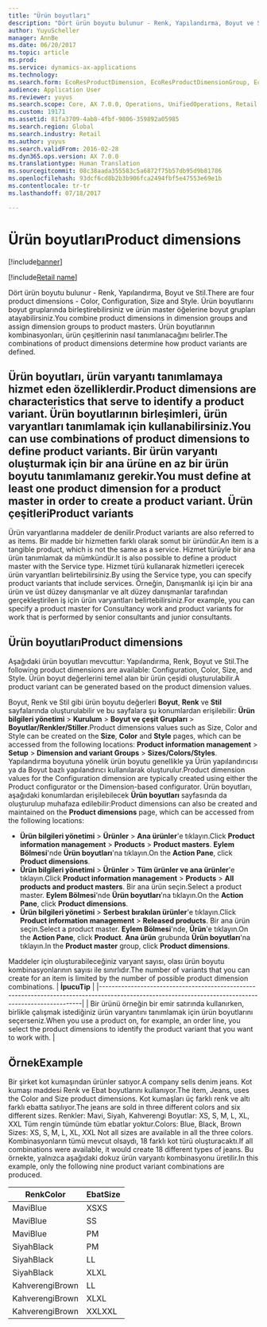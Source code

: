 ```yaml
---
title: "Ürün boyutları"
description: "Dört ürün boyutu bulunur - Renk, Yapılandırma, Boyut ve Stil. Ürün boyutlarını boyut gruplarında birleştirebilirsiniz ve ürün master öğelerine boyut grupları atayabilirsiniz. Ürün boyutlarının kombinasyonları, ürün çeşitlerinin nasıl tanımlanacağını belirler."
author: YuyuScheller
manager: AnnBe
ms.date: 06/20/2017
ms.topic: article
ms.prod: 
ms.service: dynamics-ax-applications
ms.technology: 
ms.search.form: EcoResProductDimension, EcoResProductDimensionGroup, EcoResProductMasterDimension, RetailEcoResColor, RetailEcoResSize, RetailEcoResStyle
audience: Application User
ms.reviewer: yuyus
ms.search.scope: Core, AX 7.0.0, Operations, UnifiedOperations, Retail
ms.custom: 19171
ms.assetid: 81fa3709-4ab8-4fbf-9806-359892a05985
ms.search.region: Global
ms.search.industry: Retail
ms.author: yuyus
ms.search.validFrom: 2016-02-28
ms.dyn365.ops.version: AX 7.0.0
ms.translationtype: Human Translation
ms.sourcegitcommit: 08c38aada355583c5a6872f75b57db95d9b81786
ms.openlocfilehash: 93dcf6cd8b2b3b906fca2494fbf5e47553e69e1b
ms.contentlocale: tr-tr
ms.lasthandoff: 07/18/2017

---
```


# <a name="product-dimensions"></a><span data-ttu-id="8c6e0-105">Ürün boyutları</span><span class="sxs-lookup"><span data-stu-id="8c6e0-105">Product dimensions</span></span>

[!include[banner](../includes/banner.md)]

[!include[Retail name](../includes/retail-name.md)]


<span data-ttu-id="8c6e0-106">Dört ürün boyutu bulunur - Renk, Yapılandırma, Boyut ve Stil.</span><span class="sxs-lookup"><span data-stu-id="8c6e0-106">There are four product dimensions -  Color, Configuration, Size and Style.</span></span> <span data-ttu-id="8c6e0-107">Ürün boyutlarını boyut gruplarında birleştirebilirsiniz ve ürün master öğelerine boyut grupları atayabilirsiniz.</span><span class="sxs-lookup"><span data-stu-id="8c6e0-107">You combine product dimensions in dimension groups and assign dimension groups to product masters.</span></span> <span data-ttu-id="8c6e0-108">Ürün boyutlarının kombinasyonları, ürün çeşitlerinin nasıl tanımlanacağını belirler.</span><span class="sxs-lookup"><span data-stu-id="8c6e0-108">The combinations of product dimensions determine how product variants are defined.</span></span>

<span data-ttu-id="8c6e0-109">Ürün boyutları, ürün varyantı tanımlamaya hizmet eden özelliklerdir.</span><span class="sxs-lookup"><span data-stu-id="8c6e0-109">Product dimensions are characteristics that serve to identify a product variant.</span></span> <span data-ttu-id="8c6e0-110">Ürün boyutlarının birleşimleri, ürün varyantları tanımlamak için kullanabilirsiniz.</span><span class="sxs-lookup"><span data-stu-id="8c6e0-110">You can use combinations of product dimensions to define product variants.</span></span> <span data-ttu-id="8c6e0-111">Bir ürün varyantı oluşturmak için bir ana ürüne en az bir ürün boyutu tanımlamanız gerekir.</span><span class="sxs-lookup"><span data-stu-id="8c6e0-111">You must define at least one product dimension for a product master in order to create a product variant.</span></span>
<span data-ttu-id="8c6e0-112">Ürün çeşitleri</span><span class="sxs-lookup"><span data-stu-id="8c6e0-112">Product variants</span></span>
----------------

<span data-ttu-id="8c6e0-113">Ürün varyantlarına maddeler de denilir.</span><span class="sxs-lookup"><span data-stu-id="8c6e0-113">Product variants are also referred to as items.</span></span> <span data-ttu-id="8c6e0-114">Bir madde bir hizmetten farklı olarak somut bir üründür.</span><span class="sxs-lookup"><span data-stu-id="8c6e0-114">An item is a tangible product, which is not the same as a service.</span></span> <span data-ttu-id="8c6e0-115">Hizmet türüyle bir ana ürün tanımlamak da mümkündür.</span><span class="sxs-lookup"><span data-stu-id="8c6e0-115">It is also possible to define a product master with the Service type.</span></span> <span data-ttu-id="8c6e0-116">Hizmet türü kullanarak hizmetleri içerecek ürün varyantları belirtebilirsiniz.</span><span class="sxs-lookup"><span data-stu-id="8c6e0-116">By using the Service type, you can specify product variants that include services.</span></span> <span data-ttu-id="8c6e0-117">Örneğin, Danışmanlık işi için bir ana ürün ve üst düzey danışmanlar ve alt düzey danışmanlar tarafından gerçekleştirilen iş için ürün varyantları belirtebilirsiniz.</span><span class="sxs-lookup"><span data-stu-id="8c6e0-117">For example, you can specify a product master for Consultancy work and product variants for work that is performed by senior consultants and junior consultants.</span></span>

## <a name="product-dimensions"></a><span data-ttu-id="8c6e0-118">Ürün boyutları</span><span class="sxs-lookup"><span data-stu-id="8c6e0-118">Product dimensions</span></span>
<span data-ttu-id="8c6e0-119">Aşağıdaki ürün boyutları mevcuttur: Yapılandırma, Renk, Boyut ve Stil.</span><span class="sxs-lookup"><span data-stu-id="8c6e0-119">The following product dimensions are available: Configuration, Color, Size, and Style.</span></span> <span data-ttu-id="8c6e0-120">Ürün boyut değerlerini temel alan bir ürün çeşidi oluşturulabilir.</span><span class="sxs-lookup"><span data-stu-id="8c6e0-120">A product variant can be generated based on the product dimension values.</span></span>

<span data-ttu-id="8c6e0-121">Boyut, Renk ve Stil gibi ürün boyutu değerleri **Boyut**, **Renk** ve **Stil** sayfalarında oluşturulabilir ve bu sayfalara şu konumlardan erişilebilir: **Ürün bilgileri yönetimi** &gt; **Kurulum** &gt; **Boyut ve çeşit Grupları** &gt; **Boyutlar/Renkler/Stiller**.</span><span class="sxs-lookup"><span data-stu-id="8c6e0-121">Product dimensions values such as Size, Color and Style can be created on the **Size**, **Color** and **Style** pages, which can be accessed from the following locations: **Product information management** &gt; **Setup** &gt; **Dimension and variant Groups** &gt; **Sizes/Colors/Styles**.</span></span> <span data-ttu-id="8c6e0-122">Yapılandırma boyutuna yönelik ürün boyutu genellikle ya Ürün yapılandırıcısı ya da Boyut bazlı yapılandırıcı kullanılarak oluşturulur.</span><span class="sxs-lookup"><span data-stu-id="8c6e0-122">Product dimension values for the Configuration dimension are typically created using either the Product configurator or the Dimension-based configurator.</span></span> <span data-ttu-id="8c6e0-123">Ürün boyutları, aşağıdaki konumlardan erişilebilecek **Ürün boyutları** sayfasında da oluşturulup muhafaza edilebilir:</span><span class="sxs-lookup"><span data-stu-id="8c6e0-123">Product dimensions can also be created and maintained on the **Product dimensions** page, which can be accessed from the following locations:</span></span>
-   <span data-ttu-id="8c6e0-124">**Ürün bilgileri yönetimi** &gt; **Ürünler** &gt; **Ana ürünler**'e tıklayın.</span><span class="sxs-lookup"><span data-stu-id="8c6e0-124">Click **Product information management** &gt; **Products** &gt; **Product masters**.</span></span> <span data-ttu-id="8c6e0-125">**Eylem Bölmesi**'nde **Ürün boyutları**'na tıklayın.</span><span class="sxs-lookup"><span data-stu-id="8c6e0-125">On the **Action Pane**, click **Product dimensions**.</span></span>
-   <span data-ttu-id="8c6e0-126">**Ürün bilgileri yönetimi** &gt; **Ürünler** &gt; **Tüm ürünler ve ana ürünler**'e tıklayın.</span><span class="sxs-lookup"><span data-stu-id="8c6e0-126">Click **Product information management** &gt; **Products** &gt; **All products and product masters**.</span></span> <span data-ttu-id="8c6e0-127">Bir ana ürün seçin.</span><span class="sxs-lookup"><span data-stu-id="8c6e0-127">Select a product master.</span></span> <span data-ttu-id="8c6e0-128">**Eylem Bölmesi**'nde **Ürün boyutları**'na tıklayın.</span><span class="sxs-lookup"><span data-stu-id="8c6e0-128">On the **Action Pane**, click **Product dimensions**.</span></span>
-   <span data-ttu-id="8c6e0-129">**Ürün bilgileri yönetimi** &gt; **Serbest bırakılan ürünler**'e tıklayın.</span><span class="sxs-lookup"><span data-stu-id="8c6e0-129">Click **Product information management** &gt; **Released products**.</span></span> <span data-ttu-id="8c6e0-130">Bir ana ürün seçin.</span><span class="sxs-lookup"><span data-stu-id="8c6e0-130">Select a product master.</span></span> <span data-ttu-id="8c6e0-131">**Eylem Bölmesi**'nde, **Ürün**'e tıklayın.</span><span class="sxs-lookup"><span data-stu-id="8c6e0-131">On the **Action Pane**, click **Product**.</span></span> <span data-ttu-id="8c6e0-132">**Ana ürün** grubunda **Ürün boyutları**'na tıklayın.</span><span class="sxs-lookup"><span data-stu-id="8c6e0-132">In the **Product master** group, click **Product dimensions**.</span></span>

<span data-ttu-id="8c6e0-133">Maddeler için oluşturabileceğiniz varyant sayısı, olası ürün boyutu kombinasyonlarının sayısı ile sınırlıdır.</span><span class="sxs-lookup"><span data-stu-id="8c6e0-133">The number of variants that you can create for an item is limited by the number of possible product dimension combinations.</span></span>
| <span data-ttu-id="8c6e0-134">**İpucu**</span><span class="sxs-lookup"><span data-stu-id="8c6e0-134">**Tip**</span></span>                                                                                                                                              |
|------------------------------------------------------------------------------------------------------------------------------------------------------|
| <span data-ttu-id="8c6e0-135">Bir ürünü örneğin bir emir satırında kullanırken, birlikle çalışmak istediğiniz ürün varyantını tanımlamak için ürün boyutlarını seçerseniz.</span><span class="sxs-lookup"><span data-stu-id="8c6e0-135">When you use a product on, for example, an order line, you select the product dimensions to identify the product variant that you want to work with.</span></span> |

## <a name="example"></a><span data-ttu-id="8c6e0-136">Örnek</span><span class="sxs-lookup"><span data-stu-id="8c6e0-136">Example</span></span>
<span data-ttu-id="8c6e0-137">Bir şirket kot kumaşından ürünler satıyor.</span><span class="sxs-lookup"><span data-stu-id="8c6e0-137">A company sells denim jeans.</span></span> <span data-ttu-id="8c6e0-138">Kot kumaşı maddesi Renk ve Ebat boyutlarını kullanıyor.</span><span class="sxs-lookup"><span data-stu-id="8c6e0-138">The item, Jeans, uses the Color and Size product dimensions.</span></span> <span data-ttu-id="8c6e0-139">Kot kumaşları üç farklı renk ve altı farklı ebatta satılıyor.</span><span class="sxs-lookup"><span data-stu-id="8c6e0-139">The jeans are sold in three different colors and six different sizes.</span></span> <span data-ttu-id="8c6e0-140">Renkler: Mavi, Siyah, Kahverengi Boyutlar: XS, S, M, L, XL, XXL Tüm rengin tümünde tüm ebatlar yoktur.</span><span class="sxs-lookup"><span data-stu-id="8c6e0-140">Colors: Blue, Black, Brown Sizes: XS, S, M, L, XL, XXL Not all sizes are available in all the three colors.</span></span> <span data-ttu-id="8c6e0-141">Kombinasyonların tümü mevcut olsaydı, 18 farklı kot türü oluşturacaktı.</span><span class="sxs-lookup"><span data-stu-id="8c6e0-141">If all combinations were available, it would create 18 different types of jeans.</span></span> <span data-ttu-id="8c6e0-142">Bu örnekte, yalnızca aşağıdaki dokuz ürün varyantı kombinasyonu üretilir.</span><span class="sxs-lookup"><span data-stu-id="8c6e0-142">In this example, only the following nine product variant combinations are produced.</span></span>

| <span data-ttu-id="8c6e0-143">Renk</span><span class="sxs-lookup"><span data-stu-id="8c6e0-143">Color</span></span> | <span data-ttu-id="8c6e0-144">Ebat</span><span class="sxs-lookup"><span data-stu-id="8c6e0-144">Size</span></span> |
|-------|------|
| <span data-ttu-id="8c6e0-145">Mavi</span><span class="sxs-lookup"><span data-stu-id="8c6e0-145">Blue</span></span>  | <span data-ttu-id="8c6e0-146">XS</span><span class="sxs-lookup"><span data-stu-id="8c6e0-146">XS</span></span>   |
| <span data-ttu-id="8c6e0-147">Mavi</span><span class="sxs-lookup"><span data-stu-id="8c6e0-147">Blue</span></span>  | <span data-ttu-id="8c6e0-148">S</span><span class="sxs-lookup"><span data-stu-id="8c6e0-148">S</span></span>    |
| <span data-ttu-id="8c6e0-149">Mavi</span><span class="sxs-lookup"><span data-stu-id="8c6e0-149">Blue</span></span>  | <span data-ttu-id="8c6e0-150">P</span><span class="sxs-lookup"><span data-stu-id="8c6e0-150">M</span></span>    |
| <span data-ttu-id="8c6e0-151">Siyah</span><span class="sxs-lookup"><span data-stu-id="8c6e0-151">Black</span></span> | <span data-ttu-id="8c6e0-152">P</span><span class="sxs-lookup"><span data-stu-id="8c6e0-152">M</span></span>    |
| <span data-ttu-id="8c6e0-153">Siyah</span><span class="sxs-lookup"><span data-stu-id="8c6e0-153">Black</span></span> | <span data-ttu-id="8c6e0-154">L</span><span class="sxs-lookup"><span data-stu-id="8c6e0-154">L</span></span>    |
| <span data-ttu-id="8c6e0-155">Siyah</span><span class="sxs-lookup"><span data-stu-id="8c6e0-155">Black</span></span> | <span data-ttu-id="8c6e0-156">XL</span><span class="sxs-lookup"><span data-stu-id="8c6e0-156">XL</span></span>   |
| <span data-ttu-id="8c6e0-157">Kahverengi</span><span class="sxs-lookup"><span data-stu-id="8c6e0-157">Brown</span></span> | <span data-ttu-id="8c6e0-158">L</span><span class="sxs-lookup"><span data-stu-id="8c6e0-158">L</span></span>    |
| <span data-ttu-id="8c6e0-159">Kahverengi</span><span class="sxs-lookup"><span data-stu-id="8c6e0-159">Brown</span></span> | <span data-ttu-id="8c6e0-160">XL</span><span class="sxs-lookup"><span data-stu-id="8c6e0-160">XL</span></span>   |
| <span data-ttu-id="8c6e0-161">Kahverengi</span><span class="sxs-lookup"><span data-stu-id="8c6e0-161">Brown</span></span> | <span data-ttu-id="8c6e0-162">XXL</span><span class="sxs-lookup"><span data-stu-id="8c6e0-162">XXL</span></span>  |






